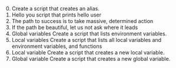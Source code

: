 0. <o> Create a script that creates an alias.
1. Hello you script that prints hello user
2. The path to success is to take massive, determined action
3. If the path be beautiful, let us not ask where it leads
4. Global variables Create a script that lists environment variables.
5. Local variables Create a script that lists all local variables and environment variables, and functions
6. Local variable Create a script that creates a new local variable.
7. Global variable Create a script that creates a new global variable.

